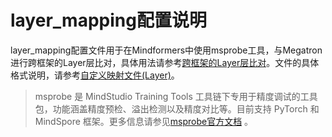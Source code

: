 # layer_mapping配置说明

layer_mapping配置文件用于在Mindformers中使用msprobe工具，与Megatron进行跨框架的Layer层比对，具体用法请参考[跨框架的Layer层比对](https://gitee.com/ascend/mstt/blob/master/debug/accuracy_tools/msprobe/docs/11.accuracy_compare_MindSpore.md#28-%E8%B7%A8%E6%A1%86%E6%9E%B6%E7%9A%84layer%E5%B1%82%E6%AF%94%E5%AF%B9)。文件的具体格式说明，请参考[自定义映射文件(Layer)](https://gitee.com/ascend/mstt/blob/master/debug/accuracy_tools/msprobe/docs/11.accuracy_compare_MindSpore.md#35-%E8%87%AA%E5%AE%9A%E4%B9%89%E6%98%A0%E5%B0%84%E6%96%87%E4%BB%B6layer)。

> msprobe 是 MindStudio Training Tools 工具链下专用于精度调试的工具包，功能涵盖精度预检、溢出检测以及精度对比等。目前支持 PyTorch 和 MindSpore 框架。更多信息请参见[msprobe官方文档](https://gitee.com/ascend/mstt/tree/master/debug/accuracy_tools/msprobe) 。
